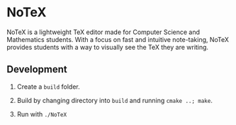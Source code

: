 # NoTeX
NoTeX is a lightweight TeX editor made for Computer Science and Mathematics students. With a focus on fast and intuitive note-taking, NoTeX provides students with a way to visually see the TeX they are writing.


## Development
1. Create a `build` folder.

2. Build by changing directory into `build` and running `cmake ..; make`.

3. Run with `./NoTeX`

